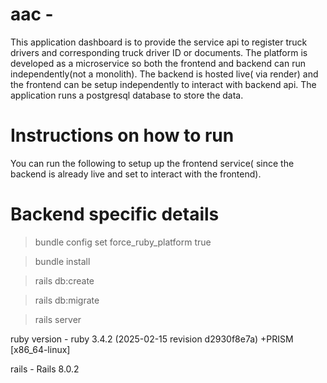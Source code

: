 # aac - 
This application dashboard is to provide the service api to register truck drivers and corresponding truck driver ID or documents. The platform is developed as a microservice so both the frontend and backend can run independently(not a monolith). The backend is hosted live( via render) and the frontend can be setup independently to interact with backend api. The application runs a postgresql database to store the data.

# Instructions on how to run
You can run the following to setup up the frontend service( since the backend is already live and set to interact with the frontend).

# Backend specific details

> bundle config set force_ruby_platform true

> bundle install

> rails db:create

> rails db:migrate

> rails server

ruby version - ruby 3.4.2 (2025-02-15 revision d2930f8e7a) +PRISM [x86_64-linux]

rails - Rails 8.0.2
